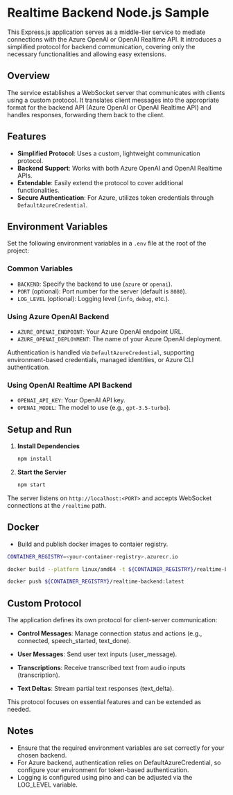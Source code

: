 # Realtime Backend Node.js Sample

This Express.js application serves as a middle-tier service to mediate connections with the Azure OpenAI or OpenAI Realtime API. It introduces a simplified protocol for backend communication, covering only the necessary functionalities and allowing easy extensions.

## Overview

The service establishes a WebSocket server that communicates with clients using a custom protocol. It translates client messages into the appropriate format for the backend API (Azure OpenAI or OpenAI Realtime API) and handles responses, forwarding them back to the client.

## Features

- **Simplified Protocol**: Uses a custom, lightweight communication protocol.
- **Backend Support**: Works with both Azure OpenAI and OpenAI Realtime APIs.
- **Extendable**: Easily extend the protocol to cover additional functionalities.
- **Secure Authentication**: For Azure, utilizes token credentials through `DefaultAzureCredential`.

## Environment Variables

Set the following environment variables in a `.env` file at the root of the project:

### Common Variables

- `BACKEND`: Specify the backend to use (`azure` or `openai`).
- `PORT` (optional): Port number for the server (default is `8080`).
- `LOG_LEVEL` (optional): Logging level (`info`, `debug`, etc.).

### Using Azure OpenAI Backend

- `AZURE_OPENAI_ENDPOINT`: Your Azure OpenAI endpoint URL.
- `AZURE_OPENAI_DEPLOYMENT`: The name of your Azure OpenAI deployment.

Authentication is handled via `DefaultAzureCredential`, supporting environment-based credentials, managed identities, or Azure CLI authentication.

### Using OpenAI Realtime API Backend

- `OPENAI_API_KEY`: Your OpenAI API key.
- `OPENAI_MODEL`: The model to use (e.g., `gpt-3.5-turbo`).

## Setup and Run

1. **Install Dependencies**

    ```bash
    npm install
    ```

2. **Start the Servier**

    ```bash
    npm start
    ```

The server listens on `http://localhost:<PORT>` and accepts WebSocket connections at the `/realtime` path.

## Docker

- Build and publish docker images to contaier registry.

```sh
CONTAINER_REGISTRY=<your-container-registry>.azurecr.io

docker build --platform linux/amd64 -t ${CONTAINER_REGISTRY}/realtime-backend:latest .

docker push ${CONTAINER_REGISTRY}/realtime-backend:latest 
```

## Custom Protocol

The application defines its own protocol for client-server communication:

- **Control Messages**: Manage connection status and actions (e.g., connected, speech_started, text_done).

- **User Messages**: Send user text inputs (user_message).

- **Transcriptions**: Receive transcribed text from audio inputs (transcription).
- **Text Deltas**: Stream partial text responses (text_delta).

This protocol focuses on essential features and can be extended as needed.

## Notes

- Ensure that the required environment variables are set correctly for your chosen backend.
- For Azure backend, authentication relies on DefaultAzureCredential, so configure your environment for token-based authentication.
- Logging is configured using pino and can be adjusted via the LOG_LEVEL variable.
